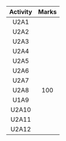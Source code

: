 | Activity | Marks |
|:--------:|:-----:|
|   U2A1   |       |
|   U2A2   |       |
|   U2A3   |       |
|   U2A4   |       |
|   U2A5   |       |
|   U2A6   |       |
|   U2A7   |       |
|   U2A8   |  100  | 
|   U1A9   |       |
|  U2A10   |       |
|  U2A11   |       |
|  U2A12   |       |